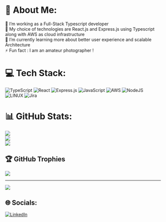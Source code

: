 # 💫 About Me:
🌱 I’m working as a Full-Stack Typescript developer <br>🔭 My choice of technologies are React.js and Express.js using Typescript along with AWS as cloud infrastructure<br>🌱 I’m currently learning more about better user experience and scalable Architecture <br>⚡ Fun fact :  I am an amateur photographer ! 


# 💻 Tech Stack:
![TypeScript](https://img.shields.io/badge/typescript-%23007ACC.svg?style=for-the-badge&logo=typescript&logoColor=white) ![React](https://img.shields.io/badge/react-%2320232a.svg?style=for-the-badge&logo=react&logoColor=%2361DAFB)  ![Express.js](https://img.shields.io/badge/express.js-%23404d59.svg?style=for-the-badge&logo=express&logoColor=%2361DAFB) ![JavaScript](https://img.shields.io/badge/javascript-%23323330.svg?style=for-the-badge&logo=javascript&logoColor=%23F7DF1E) ![AWS](https://img.shields.io/badge/AWS-%23FF9900.svg?style=for-the-badge&logo=amazon-aws&logoColor=white) ![NodeJS](https://img.shields.io/badge/node.js-6DA55F?style=for-the-badge&logo=node.js&logoColor=white)  ![LINUX](https://img.shields.io/badge/Linux-FCC624?style=for-the-badge&logo=linux&logoColor=black) ![Jira](https://img.shields.io/badge/jira-%230A0FFF.svg?style=for-the-badge&logo=jira&logoColor=white)

# 📊 GitHub Stats:
![](https://github-readme-stats.vercel.app/api?username=euphoricsunil&theme=dark&hide_border=true&include_all_commits=true&count_private=true)<br/>
![](https://github-readme-streak-stats.herokuapp.com/?user=euphoricsunil&theme=dark&hide_border=true)<br/>
![](https://github-readme-stats.vercel.app/api/top-langs/?username=euphoricsunil&theme=dark&hide_border=true&include_all_commits=true&count_private=true&layout=compact)

## 🏆 GitHub Trophies
![](https://github-profile-trophy.vercel.app/?username=euphoricsunil&theme=onedark&no-frame=true&no-bg=false&margin-w=4)

---
[![](https://visitcount.itsvg.in/api?id=euphoricsunil&icon=0&color=0)](https://visitcount.itsvg.in)

## 🌐 Socials:
[![LinkedIn](https://img.shields.io/badge/LinkedIn-%230077B5.svg?logo=linkedin&logoColor=white)](https://linkedin.com/in/sunil-l) 
